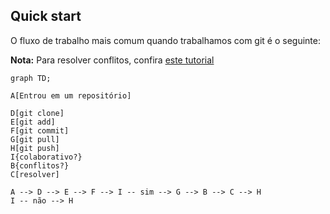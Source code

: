 ## Quick start

O fluxo de trabalho mais comum quando trabalhamos com git é o seguinte:

**Nota:** Para resolver conflitos, confira [este tutorial](resolvendo_conflitos.md)

```mermaid
graph TD; 

A[Entrou em um repositório]

D[git clone]
E[git add]
F[git commit]
G[git pull]
H[git push]
I{colaborativo?}
B{conflitos?}
C[resolver]

A --> D --> E --> F --> I -- sim --> G --> B --> C --> H
I -- não --> H
```